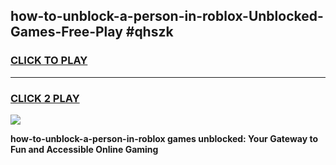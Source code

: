 
## how-to-unblock-a-person-in-roblox-Unblocked-Games-Free-Play #qhszk
<h3>
<a href="https://us.freeplayer.one?title=how-to-unblock-a-person-in-roblox&ref=9M">CLICK TO PLAY</a></h3>
<hr>

<h3>
<a href="https://us.freeplayer.one?title=how-to-unblock-a-person-in-roblox&ref=9M">CLICK 2 PLAY</a>
  
</h3>

<a href="https://us.freeplayer.one?title=how-to-unblock-a-person-in-roblox&ref=9M"><img src="https://clearcache.store/games.png"></a>


**how-to-unblock-a-person-in-roblox games unblocked: Your Gateway to Fun and Accessible Online Gaming**
